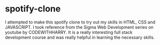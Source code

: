 # spotify-clone
I attempted to make this spotify clone to try out my skills in HTML, CSS and JAVASCRIPT. I took reference from the Sigma Web Development series on youtube by CODEWITHHARRY. It is a really interesting full stack development course and was really helpful in learning the necessary skills.
